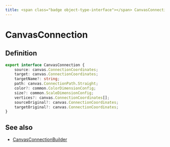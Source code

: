 ```yaml
---
title: <span class="badge object-type-interface"></span> CanvasConnection
---
```

# <span class="badge object-type-interface"></span> CanvasConnection

## Definition

```typescript
export interface CanvasConnection {
	source: canvas.ConnectionCoordinates;
	target: canvas.ConnectionCoordinates;
	targetName?: string;
	path: canvas.ConnectionPath.Straight;
	color?: common.ColorDimensionConfig;
	size?: common.ScaleDimensionConfig;
	vertices?: canvas.ConnectionCoordinates[];
	sourceOriginal?: canvas.ConnectionCoordinates;
	targetOriginal?: canvas.ConnectionCoordinates;
}

```
## See also

 * <span class="badge builder"></span> [CanvasConnectionBuilder](./builder-CanvasConnectionBuilder.md)
